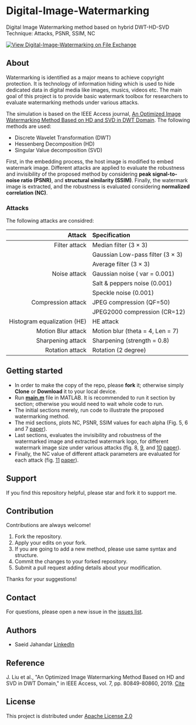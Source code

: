 # Digital-Image-Watermarking
Digital Image Watermarking method based on hybrid DWT-HD-SVD Technique: Attacks, PSNR, SSIM, NC

[![View Digital-Image-Watermarking on File Exchange](https://www.mathworks.com/matlabcentral/images/matlab-file-exchange.svg)](https://www.mathworks.com/matlabcentral/fileexchange/75084-digital-image-watermarking)
## About ##
Watermarking is identified as a major means to achieve copyright protection. It is technology of information hiding which is used to hide dedicated data in digital media like images, musics, videos etc. The main goal of this project is to provide basic watermark toolbox for researchers to evaluate watermarking methods under various attacks.

The simulation is based on the IEEE Access journal, [An Optimized Image Watermarking Method Based on HD and SVD in DWT Domain](https://ieeexplore.ieee.org/document/8709684). The following methods are used:
* Discrete Wavelet Transformation (DWT)
* Hessenberg Decomposition (HD)
* Singular Value decomposition (SVD)

First, in the embedding process, the host image is modified to embed watermark image. Different attacks are applied to evaluate the robustness and invisibility of the proposed method by considering **peak signal-to-noise ratio (PSNR)**, and **structural similarity (SSIM)**. Finally, the watermark image is extracted, and the robustness is evaluated considering **normalized correlation (NC)**.
### Attacks ###
The following attacks are considred:

|                     Attack | Specification
|--------------------------: | :-------------------------------
|              Filter attack | Median filter (3 × 3)
|                            | Gaussian Low-pass filter (3 × 3)
|                            | Average filter (3 × 3)
|               Noise attack | Gaussian noise ( var = 0.001)
|                            | Salt & peppers noise (0.001)
|                            | Speckle noise (0.001)
|         Compression attack | JPEG compression (QF=50)
|                            | JPEG2000 compression (CR=12)
|Histogram equalization (HE) | HE attack
|         Motion Blur attack | Motion blur (theta = 4, Len = 7)
|          Sharpening attack | Sharpening (strength = 0.8)
|            Rotation attack | Rotation (2 degree)
## Getting started
* In order to make the copy of the repo, please **fork** it; otherwise simply **Clone** or **Download** it to your local device.
* Run [**main.m**](https://github.com/Saeid-jhn/Digital-Image-Watermarking/blob/master/Source/main.m) file in MATLAB. It is recommended to run it section by section; otherwise you would need to wait whole code to run.
* The initial sections merely, run code to illustrate the proposed watermarking method.
* The mid sections, plots NC, PSNR, SSIM values for each alpha (Fig. 5, 6 and 7 [paper](https://ieeexplore.ieee.org/document/8709684)).
* Last sections, evaluates the invisibility and robustness of the watermarked image and extracted watermark logo, for different watermark image size under various attacks (fig. 8, [9](https://github.com/Saeid-jhn/Digital-Image-Watermarking/blob/master/Figures/Fig09.png), and [10](https://github.com/Saeid-jhn/Digital-Image-Watermarking/blob/master/Figures/Fig10.png) [paper](https://ieeexplore.ieee.org/document/8709684)).
* Finally, the NC value of different attack parameters are evaluated for each attack (fig. [11](https://github.com/Saeid-jhn/Digital-Image-Watermarking/blob/master/Figures/Fig11.png) [paper](https://ieeexplore.ieee.org/document/8709684)).

## Support ##
If you find this repository helpful, please star and fork it to support me.
## Contribution ##
Contributions are always welcome!
1. Fork the repository.
2. Apply your edits on your fork.
3. If you are going to add a new method, please use same syntax and structure.
4. Commit the changes to your forked repository.
5. Submit a pull request adding details about your modification.

Thanks for your suggestions!
## Contact ##
For questions, please open a new issue in the [issues list](https://github.com/Saeid-jhn/Digital-Image-Watermarking/issues).
## Authors ##
* Saeid Jahandar [LinkedIn](https://www.linkedin.com/in/saeid-jahandar/)
## Reference
J. Liu et al., "An Optimized Image Watermarking Method Based on HD and SVD in DWT Domain," in IEEE Access, vol. 7, pp. 80849-80860, 2019. [Cite](https://ieeexplore.ieee.org/document/8709684)
## License ##
This project is distributed under [Apache License 2.0](https://github.com/Saeid-jhn/Digital-Image-Watermarking/blob/master/LICENSE)
